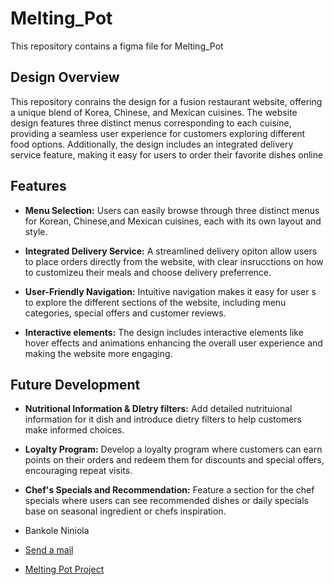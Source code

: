 # Melting_Pot
This repository contains a figma file for Melting_Pot 


## Design Overview
This repository conrains the design for a fusion restaurant website, offering a unique blend of Korea, Chinese, and Mexican cuisines. The website design features three distinct menus corresponding to each cuisine, providing a seamless user experience for customers exploring different food options. Additionally, the design includes an integrated delivery service feature, making it easy for users to order their favorite dishes online 


## Features

* **Menu Selection:** Users can easily browse through three distinct menus for Korean, Chinese,and Mexican cuisines, each with its own layout  and style.

* **Integrated Delivery  Service:** A streamlined delivery opiton  allow users to place orders directly from the website, with clear insrucctions on how to customizeu their meals and choose delivery preferrence.

* **User-Friendly Navigation:** Intuitive navigation makes it easy for user s to explore the different sections of the website, including  menu categories, special offers and customer reviews.

* **Interactive elements:** The design includes interactive elements like hover effects and animations enhancing the overall user experience and making the website more engaging.

 

## Future Development

* **Nutritional Information & DIetry filters:** Add detailed nutrituional information for it dish and introduce dietry filters to help customers make informed choices.

* **Loyalty Program:** Develop a loyalty program where customers can earn points on their orders and redeem them for discounts and special offers, encouraging repeat visits.

* **Chef's Specials and Recommendation:** Feature a section for the chef specials where users can see recommended dishes or daily specials base on seasonal ingredient or chefs inspiration.


* Bankole Niniola
* [Send a mail](mailto:bankoleniniola430@gmail.com)
* [Melting Pot Project](https://www.figma.com/design/Cc4Q0XFN8eOXVxzCcvbIpA/Untitled?node-id=35-38&t=AHN5S9n7q8wI98po-0)
